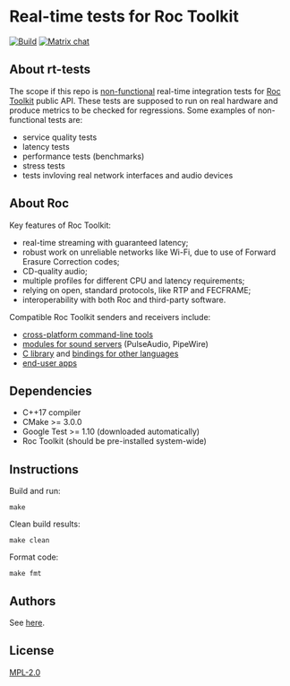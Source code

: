# Real-time tests for Roc Toolkit

[![Build](https://github.com/roc-streaming/rt-tests/workflows/build/badge.svg?branch=main)](https://github.com/roc-streaming/rt-tests/actions/workflows/build.yml?query=branch%3Amain) [![Matrix chat](https://matrix.to/img/matrix-badge.svg)](https://app.element.io/#/room/#roc-streaming:matrix.org)

About rt-tests
--------------

The scope if this repo is [non-functional](https://en.wikipedia.org/wiki/Non-functional_testing) real-time integration tests for [Roc Toolkit](https://github.com/roc-streaming/roc-toolkit) public API. These tests are supposed to run on real hardware and produce metrics to be checked for regressions. Some examples of non-functional tests are:

* service quality tests
* latency tests
* performance tests (benchmarks)
* stress tests
* tests invloving real network interfaces and audio devices

About Roc
---------

Key features of Roc Toolkit:

* real-time streaming with guaranteed latency;
* robust work on unreliable networks like Wi-Fi, due to use of Forward Erasure Correction codes;
* CD-quality audio;
* multiple profiles for different CPU and latency requirements;
* relying on open, standard protocols, like RTP and FECFRAME;
* interoperability with both Roc and third-party software.

Compatible Roc Toolkit senders and receivers include:

* [cross-platform command-line tools](https://roc-streaming.org/toolkit/docs/tools/command_line_tools.html)
* [modules for sound servers](https://roc-streaming.org/toolkit/docs/tools/sound_server_modules.html) (PulseAudio, PipeWire)
* [C library](https://roc-streaming.org/toolkit/docs/api.html) and [bindings for other languages](https://roc-streaming.org/toolkit/docs/api/bindings.html)
* [end-user apps](https://roc-streaming.org/toolkit/docs/tools/applications.html)

Dependencies
------------

* C++17 compiler
* CMake >= 3.0.0
* Google Test >= 1.10 (downloaded automatically)
* Roc Toolkit (should be pre-installed system-wide)

Instructions
------------

Build and run:

```
make
```

Clean build results:

```
make clean
```

Format code:

```
make fmt
```

Authors
-------

See [here](https://github.com/roc-streaming/rt-tests/graphs/contributors).

License
-------

[MPL-2.0](LICENSE)
